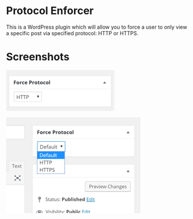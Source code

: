 # Protocol Enforcer
This is a WordPress plugin which will allow you to force a user to only view a specific post via specified protocol: HTTP or HTTPS.

Screenshots
===========

![Protocol Enforcer WordPress Plugin](/screenshot-1.png?raw=true "Protocol Enforcer WordPress Plugin")

![Protocol Enforcer WordPress Plugin](/screenshot-2.png?raw=true "Protocol Enforcer WordPress Plugin")
